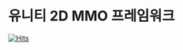 # 유니티 2D MMO 프레임워크

[![Hits](https://hits.seeyoufarm.com/api/count/incr/badge.svg?url=https%3A%2F%2Fgithub.com%2Fpraccodeclang%2FMMO_GAME_DEFAULT&count_bg=%23000000&title_bg=%23FD2323&icon=&icon_color=%23E7E7E7&title=hits&edge_flat=false)](https://hits.seeyoufarm.com)


